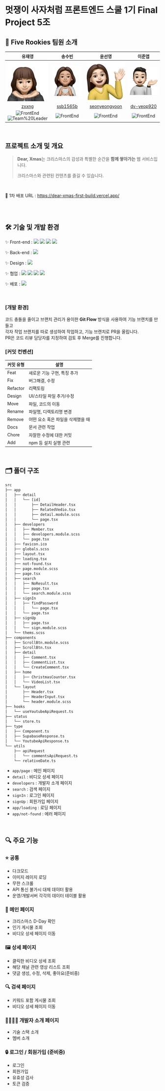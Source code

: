 # 멋쟁이 사자처럼 프론트엔드 스쿨 1기 Final Project 5조
## 🚀 Five Rookies 팀원 소개

|**유재영**|**송수빈**|**윤선영**|**이준엽** |
| :------------------------------------------------------------------------------------------------------------------------------------------------------: | :-------------------------------------------------------------------------------------------------------: | :---------------------------------------------------------------------------------------------------------------------------------------------------------: | :-------------------------------------------------------------------------------------------------------------------------------------------------------------: |
| <img src='public/assets/mimoticon/mimoticon-yoo.png' width="180px;"> | <img src="public/assets/mimoticon/mimoticon-song.png" width="180px;"> | <img src="public/assets/mimoticon/mimoticon-yoon.png" width="180px;"/> | <img src="public/assets/mimoticon/mimoticon-lee.png" width="180px;" > |
| [zxxng](https://github.com/zxxng)  | [ssb1565b](https://github.com/ssb1565b) | [seonyeongyoon](https://github.com/seonyeongyoon) | [dv-yeop920](https://github.com/dv-yeop920) |
|![FrontEnd](https://img.shields.io/badge/FrontEnd-DA3017)</br> ![Team%20Leader](https://img.shields.io/badge/-Team%20leader-0C412F) | ![FrontEnd](https://img.shields.io/badge/FrontEnd-DA3017)</br> | ![FrontEnd](https://img.shields.io/badge/FrontEnd-DA3017)</br> | ![FrontEnd](https://img.shields.io/badge/FrontEnd-DA3017)</br> |

<br>

## 프로젝트 소개 및 개요
>**Dear, Xmas**는 크리스마스의 감성과 특별한 순간을 **함께 쌓아가는** 웹 서비스입니다.
>
>크리스마스와 관련된 컨텐츠를 즐길 수 있습니다.

</br>

🔗 1차 배포 URL : https://dear-xmas-first-build.vercel.app/

</br>
<!-- ## 🧑🏻‍💻 역할 분담 -->

<br>

## 🛠️ 기술 및 개발 환경

✨ Front-end : <img src="https://img.shields.io/badge/TypeScript-3178C6?style=flat&logo=typescript&logoColor=white" />  <img src="https://img.shields.io/badge/Next.js-000000?style=flat&logo=nextdotjs&logoColor=white" />  <img src="https://img.shields.io/badge/Sass-CC6699?style=flat&logo=sass&logoColor=white"/> <img src="https://img.shields.io/badge/Zustand-A9225C?style=flat&logo=&logoColor=white"/> 

✨ Back-end : <img src="https://img.shields.io/badge/Supabase-3FCF8E?style=flat&logo=supabase&logoColor=white"/> 

✨ Design : <img src="https://img.shields.io/badge/Figma-F24E1E?style=flat&logo=Figma&logoColor=white"/> 

✨ 협업 : <img src="https://img.shields.io/badge/GitHub-181717?style=flat&logo=GitHub&logoColor=white"/> <img src="https://img.shields.io/badge/Git-F05032?style=flat&logo=Git&logoColor=white"/> <img src="https://img.shields.io/badge/Notion-000000?style=flat&logo=Notion&logoColor=white"/> <img src="https://img.shields.io/badge/Discord-5865F2?style=flat&logo=Discord&logoColor=white"/>

✨ 배포 : <img src="https://img.shields.io/badge/Vercel-000000?style=flat&logo=vercel&logoColor=white"/> 

<br>

### [개발 환경]
코드 충돌을 줄이고 브랜치 관리가 용이한 **Git Flow** 방식을 사용하여 기능 브랜치를 만들고<br>
각자 작업 브랜치를 따로 생성하여 작업하고, 기능 브랜치로 PR을 올립니다.<br>
PR은 코드 리뷰 담당자를 지정하여 검토 후 Merge를 진행합니다.


### [커밋 컨벤션]
|커밋 유형|설명|
|---------|----|
|Feat|새로운 기능 구현, 특징 추가|
|Fix|버그해결, 수정|
|Refactor|리팩토링|
|Design|UI/스타일 파일 추가/수정|
|Move|파일, 코드의 이동|
|Rename|파일명, 디렉토리명 변경|
|Remove|어떤 요소 혹은 파일을 삭제했을 때|
|Docs|문서 관련 작업|
|Chore|자잘한 수정에 대한 커밋|
|Add|npm 등 설치 실행 관련|

<br>

## 🗂️ 폴더 구조
```
src
├── app
│   ├── detail
│   │   └── [id]
│   │       ├── DetailHeader.tsx
│   │       ├── RelatedVedio.tsx
│   │       ├── detail.module.scss
│   │       └── page.tsx
│   ├── developers
│   │   ├── Member.tsx
│   │   ├── developers.module.scss
│   │   └── page.tsx
│   ├── favicon.ico
│   ├── globals.scss
│   ├── layout.tsx
│   ├── loading.tsx
│   ├── not-found.tsx
│   ├── page.module.scss
│   ├── page.tsx
│   ├── search
│   │   ├── NoResult.tsx
│   │   ├── page.tsx
│   │   └── search.module.scss
│   ├── signIn
│   │   ├── findPassword
│   │   │   └── page.tsx
│   │   └── page.tsx
│   ├── signUp
│   │   ├── page.tsx
│   │   └── sign.module.scss
│   └── thems.scss
├── components
│   ├── ScrollBtn.module.scss
│   ├── ScrollBtn.tsx
│   ├── detail
│   │   ├── Comment.tsx
│   │   ├── CommentList.tsx
│   │   └── CreateComment.tsx
│   ├── home
│   │   ├── ChristmasCounter.tsx
│   │   └── VideoList.tsx
│   └── layout
│       ├── Header.tsx
│       ├── HeaderInput.tsx
│       └── header.module.scss
├── hooks
│   └── useYoutubeApiRequest.ts
├── status
│   └── store.ts
├── type
│   ├── Component.ts
│   ├── SupabaseResponse.ts
│   └── YoutubeApiResponse.ts
└── utils
    ├── apiRequest
    │   └── commentsApiRequest.ts
    └── relativeDate.ts
```

- `app/page` : 메인 페이지
- `detail` : 비디오 상세 페이지
- `developers` : 개발자 소개 페이지
- `search` : 검색 페이지
- `signIn` : 로그인 페이지
- `signUp` : 회원가입 페이지
- `app/loading` : 로딩 페이지
- `app/not-found` : 에러 페이지

<br>

## 🔍 주요 기능
### ⭐️ 공통
* 다크모드
* 이미지 레이지 로딩
* 무한 스크롤
* API 통신 불가시 대체 데이터 활용
* 운영/개발서버 각각의 데이터 테이블 활용
### 📃 메인 페이지
* 크리스마스 D-Day 확인
* 인기 게시물 조회
* 비디오 상세 페이지 이동
### 🖼 상세 페이지
* 클릭한 비디오 상세 조회
* 해당 채널 관련 영상 리스트 조회
* 댓글 생성, 수정, 삭제, 좋아요(준비중)
### 🔍 검색 페이지
* 키워드 포함 게시물 조회
* 비디오 상세 페이지 이동
### 👩‍👩‍👧‍👦 개발자 소개 페이지
* 기술 스택 소개
* 멤버 소개
### 🔒 로그인 / 회원가입 (준비중)
* 로그인
* 회원가입
* 유효성 검사
* 토큰 검증

